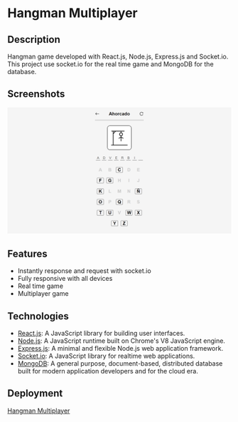 # Hangman Multiplayer

## Description

Hangman game developed with React.js, Node.js, Express.js and Socket.io. This project use socket.io for the real time game and MongoDB for the database.

## Screenshots

![Hangman Multiplayer](./img/ahorcado.png)

## Features

-   Instantly response and request with socket.io
-   Fully responsive with all devices
-   Real time game
-   Multiplayer game

## Technologies

-   [React.js](https://reactjs.org/): A JavaScript library for building user interfaces.
-   [Node.js](https://nodejs.org/en/): A JavaScript runtime built on Chrome's V8 JavaScript engine.
-   [Express.js](https://expressjs.com/): A minimal and flexible Node.js web application framework.
-   [Socket.io](https://socket.io/): A JavaScript library for realtime web applications.
-   [MongoDB](https://www.mongodb.com/): A general purpose, document-based, distributed database built for modern application developers and for the cloud era.

## Deployment

[Hangman Multiplayer](https://ahorcado.pages.dev/)
